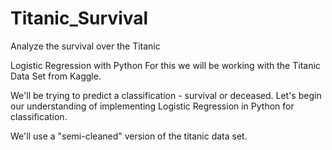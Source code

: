 # Titanic_Survival
Analyze the survival over the Titanic


Logistic Regression with Python
For this we will be working with the Titanic Data Set from Kaggle.

We'll be trying to predict a classification - survival or deceased. Let's begin our understanding of implementing Logistic Regression in Python for classification.

We'll use a "semi-cleaned" version of the titanic data set.
